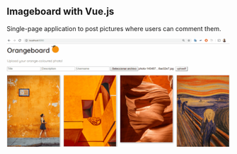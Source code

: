 ## Imageboard with Vue.js

Single-page application to post pictures where users can comment them.

![OrangeBoard demo](DemoOrange.gif)

